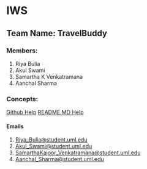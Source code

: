 # IWS
## Team Name: TravelBuddy
### Members:
1. Riya Bulia
2. Akul Swami
3. Samartha K Venkatramana
4. Aanchal Sharma
### Concepts:



[Github Help](https://help.github.com/articles/adding-an-existing-project-to-github-using-the-command-line/)
[README.MD Help](https://help.github.com/articles/basic-writing-and-formatting-syntax/#styling-text)


#### Emails
1. Riya_Bulia@student.uml.edu
2. Akul_Swami@student.uml.edu
3. SamarthaKajoor_Venkatramana@student.uml.edu
4. Aanchal_Sharma@student.uml.edu
